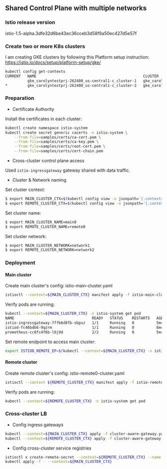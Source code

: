 ## Shared Control Plane with multiple networks

### Istio release version

istio-1.5-alpha.3dfe32d6be43ec36cceb3d58f9a50ec427d5e57f

### Create two or more K8s clusters

I am creating GKE clusters by following this Platform setup instruction: https://istio.io/docs/setup/platform-setup/gke/

```bash
kubectl config get-contexts
CURRENT   NAME                                                CLUSTER                                             AUTHINFO                                            NAMESPACE
          gke_carolyntestprj-262400_us-central1-c_cluster-1   gke_carolyntestprj-262400_us-central1-c_cluster-1   gke_carolyntestprj-262400_us-central1-c_cluster-1
*         gke_carolyntestprj-262400_us-central1-c_cluster-2   gke_carolyntestprj-262400_us-central1-c_cluster-2   gke_carolyntestprj-262400_us-central1-c_cluster-2
```

### Preparation

- Certificate Authority

Install the certificates in each cluster:

```bash
kubectl create namespace istio-system
kubectl create secret generic cacerts -n istio-system \
    --from-file=samples/certs/ca-cert.pem \
    --from-file=samples/certs/ca-key.pem \
    --from-file=samples/certs/root-cert.pem \
    --from-file=samples/certs/cert-chain.pem
```

- Cross-cluster control plane access

Used `istio-ingressgateway` gateway shared with data traffic.

- Cluster & Network naming

Set cluster context:
```bash
$ export MAIN_CLUSTER_CTX=$(kubectl config view -o jsonpath='{.contexts[0].name}')
$ export REMOTE_CLUSTER_CTX=$(kubectl config view -o jsonpath='{.contexts[1].name}')
```

Set cluster name:
```bash
$ export MAIN_CLUSTER_NAME=main0
$ export REMOTE_CLUSTER_NAME=remote0
```

Set cluster network:

```bash
$ export MAIN_CLUSTER_NETWORK=network1
$ export REMOTE_CLUSTER_NETWORK=network2
```

### Deployment

#### Main cluster

Create main cluster's config: istio-main-cluster.yaml


```bash
istioctl --context=${MAIN_CLUSTER_CTX} manifest apply -f istio-main-cluster.yaml
```

Verify pods are running:
```bash
kubectl --context=${MAIN_CLUSTER_CTX} -n istio-system get pod
NAME                                   READY   STATUS    RESTARTS   AGE
istio-ingressgateway-7ffb6d8fb-sbpsz   1/1     Running   0          5m46s
istiod-fc46bdb6-9qzrm                  1/1     Running   0          6m4s
prometheus-cc8fc4f6b-l6j9d             2/2     Running   0          5m46s
```

Set remote endpoint to access main cluster:

```bash
export ISTIOD_REMOTE_EP=$(kubectl --context=${MAIN_CLUSTER_CTX} -n istio-system get svc istio-ingressgateway -o jsonpath='{.status.loadBalancer.ingress[0].ip}')
```

#### Remote cluster

Create remote cluster's config: istio-remote0-cluster.yaml

```bash
istioctl --context ${REMOTE_CLUSTER_CTX} manifest apply -f istio-remote0-cluster.yaml
```

Verify pods are running:

```bash
kubectl --context=${REMOTE_CLUSTER_CTX} -n istio-system get pod
```

### Cross-cluster LB

- Config ingress gateways

```bash
kubectl --context=${MAIN_CLUSTER_CTX} apply -f cluster-aware-gateway.yaml
kubectl --context=${REMOTE_CLUSTER_CTX} apply -f cluster-aware-gateway.yaml
```

- Config cross-cluster service registries

```bash
istioctl x create-remote-secret --context=${REMOTE_CLUSTER_CTX} --name ${REMOTE_CLUSTER_NAME} | \
kubectl apply -f - --context=${MAIN_CLUSTER_CTX}
```



